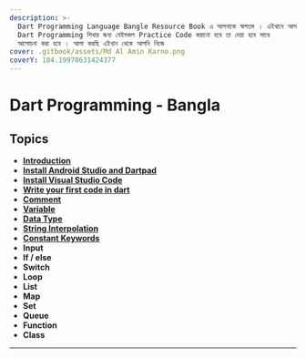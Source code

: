 ```yaml
---
description: >-
  Dart Programming Language Bangle Resource Book এ আপনাকে স্বাগতম । এইখানে আপনি
  Dart Programming শিখার জন্য যেইসকল Practice Code করানো হবে তা দেয়া হবে সাথে
  আলোচনা করা হবে । আশা করছি এইখান থেকে আপনি নিজে
cover: .gitbook/assets/Md Al Amin Karno.png
coverY: 184.19970631424377
---
```


# Dart Programming - Bangla

## Topics

* ****[**Introduction**](topics/introduction.md)****
* ****[**Install Android Studio and Dartpad**](topics/install-android-studio-and-dartpad.md)****
* ****[**Install Visual Studio Code**](topics/install-visual-studio-code.md)****
* ****[**Write your first code in dart**](topics/first-code-in-dart.md)****
* ****[**Comment**](topics/comments.md)****
* ****[**Variable**](topics/variable.md)****
* ****[**Data Type**](topics/data-types.md)****
* ****[**String Interpolation**](topics/constant-keywords.md)****
* ****[**Constant Keywords**](topics/constant-keywords.md)****
* **Input**
* **If / else**
* **Switch**
* **Loop**
* **List**
* **Map**
* **Set**
* **Queue**
* **Function**
* **Class**
* ****

